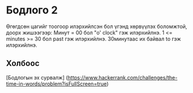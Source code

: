 # Бодлого 2
Өгөгдсөн цагийг тоогоор илэрхийлсэн бол үгэнд хөрвүүлэх боломжтой, доорх жишээгээр: Минут = 00 бол "o' clock" гэж илэрхийлнэ. 1 <= minutes >= 30 бол past гэж илэрхийлнэ. 30минутаас их байвал to гэж илэрхийлнэ.

## Холбоос
[Бодлогын эх сурвалж] (https://www.hackerrank.com/challenges/the-time-in-words/problem?isFullScreen=true)
